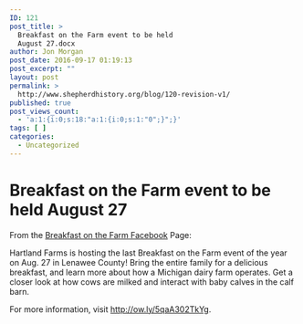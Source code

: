 ```yaml
---
ID: 121
post_title: >
  Breakfast on the Farm event to be held
  August 27.docx
author: Jon Morgan
post_date: 2016-09-17 01:19:13
post_excerpt: ""
layout: post
permalink: >
  http://www.shepherdhistory.org/blog/120-revision-v1/
published: true
post_views_count:
  - 'a:1:{i:0;s:18:"a:1:{i:0;s:1:"0";}";}'
tags: [ ]
categories:
  - Uncategorized
---
```

<h1 class="c3">Breakfast on the Farm event to be held August 27</h1>

From the <a class="c6" href="https://www.google.com/url?q=https://www.facebook.com/Breakfast-on-the-Farm-230229296992631/&amp;sa=D&amp;ust=1470959534768000&amp;usg=AFQjCNF6MplNdIgmntqYA8FfQQfCXd3diw">Breakfast on the Farm Facebook</a> Page:

Hartland Farms is hosting the last Breakfast on the Farm event of the year on Aug. 27 in Lenawee County! Bring the entire family for a delicious breakfast, and learn more about how a Michigan dairy farm operates. Get a closer look at how cows are milked and interact with baby calves in the calf barn.

For more information, visit <a class="c6" href="https://www.google.com/url?q=http://ow.ly/5qaA302TkYg&amp;sa=D&amp;ust=1470959534771000&amp;usg=AFQjCNGELHXaAJdJgLYKqVPP1EUjs1GL_g">http://ow.ly/5qaA302TkYg</a>.